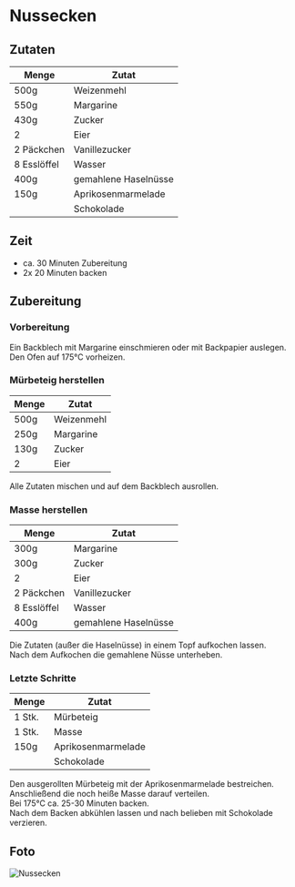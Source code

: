 # Nussecken

## Zutaten

|Menge      |Zutat               |
|-----------|--------------------|
|500g       |Weizenmehl          |
|550g       |Margarine           |
|430g       |Zucker              |
|2          |Eier                |
|2 Päckchen |Vanillezucker       |
|8 Esslöffel|Wasser              |
|400g       |gemahlene Haselnüsse|
|150g       |Aprikosenmarmelade  |
|           |Schokolade          |

## Zeit

* ca. 30 Minuten Zubereitung
* 2x 20 Minuten backen

## Zubereitung

### Vorbereitung

Ein Backblech mit Margarine einschmieren oder mit Backpapier auslegen.  
Den Ofen auf 175°C vorheizen.

### Mürbeteig herstellen

|Menge|Zutat     |
|-----|----------|
|500g |Weizenmehl|
|250g |Margarine |
|130g |Zucker    |
|2    |Eier      |


Alle Zutaten mischen und auf dem Backblech ausrollen.

### Masse herstellen

|Menge      |Zutat               |
|-----------|--------------------|
|300g       |Margarine           |
|300g       |Zucker              |
|2          |Eier                |
|2 Päckchen |Vanillezucker       |
|8 Esslöffel|Wasser              |
|400g       |gemahlene Haselnüsse|

Die Zutaten (außer die Haselnüsse) in einem Topf aufkochen lassen.  
Nach dem Aufkochen die gemahlene Nüsse unterheben.

### Letzte Schritte

|Menge      |Zutat               |
|-----------|--------------------|
|1 Stk.     |Mürbeteig           |
|1 Stk.     |Masse               |
|150g       |Aprikosenmarmelade  |
|           |Schokolade          |

Den ausgerollten Mürbeteig mit der Aprikosenmarmelade bestreichen.  
Anschließend die noch heiße Masse darauf verteilen.  
Bei 175°C ca. 25-30 Minuten backen.  
Nach dem Backen abkühlen lassen und nach belieben mit Schokolade verzieren.

## Foto

![Nussecken](Fotos/Nussecken.jpg)